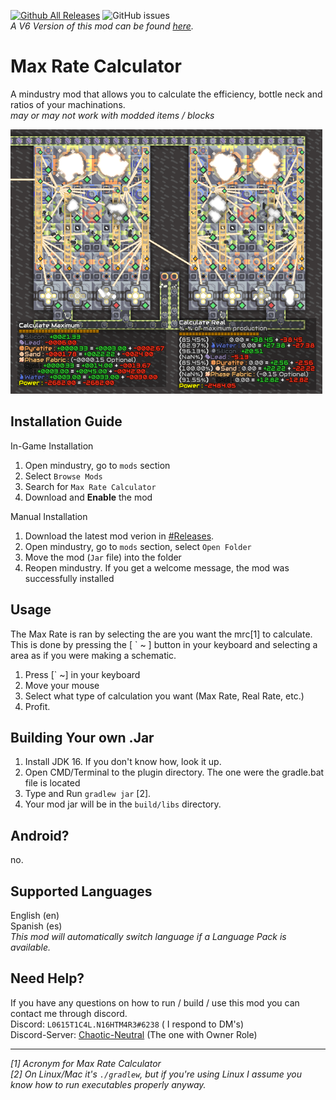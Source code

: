 [![Github All Releases](https://img.shields.io/github/downloads/L0615T1C5-216AC-9437/MaxRateCalculator/total.svg)]()
![GitHub issues](https://img.shields.io/github/issues/L0615T1C5-216AC-9437/MaxRateCalculator)  
*A V6 Version of this mod can be found [here](https://github.com/L0615T1C5-216AC-9437/MaxRateCalculatorV6).*

# Max Rate Calculator
A mindustry mod that allows you to calculate the efficiency, bottle neck and ratios of your machinations.  
*may or may not work with modded items / blocks*

<img src="docs/exampleImage.png" alt="MaxRatio" width="499"/>

## Installation Guide

In-Game Installation
1. Open mindustry, go to `mods` section
2. Select `Browse Mods`
3. Search for `Max Rate Calculator`
4. Download and **Enable** the mod

Manual Installation  
1. Download the latest mod verion in [#Releases](https://github.com/L0615T1C5-216AC-9437/MaxRateCalculator/releases).
2. Open mindustry, go to `mods` section, select `Open Folder`
3. Move the mod (`Jar` file) into the folder
4. Reopen mindustry.
   If you get a welcome message, the mod was successfully installed

## Usage
The Max Rate is ran by selecting the are you want the mrc[1] to calculate. This is done by pressing the \[ ` ~ ] button in your keyboard and selecting a area as if you were making a schematic.
1. Press [` ~] in your keyboard
2. Move your mouse
3. Select what type of calculation you want (Max Rate, Real Rate, etc.)
4. Profit.

## Building Your own .Jar

1. Install JDK 16. If you don't know how, look it up.
2. Open CMD/Terminal to the plugin directory. The one were the gradle.bat file is located
3. Type and Run `gradlew jar` [2].
4. Your mod jar will be in the `build/libs` directory.

## Android?
no.

## Supported Languages
English (en)  
Spanish (es)  
*This mod will automatically switch language if a Language Pack is available.*

## Need Help?
If you have any questions on how to run / build / use this mod you can contact me through discord.  
Discord: `L0615T1C4L.N16HTM4R3#6238` ( I respond to DM's)  
Discord-Server: [Chaotic-Neutral](http://cn-discord.ddns.net) (The one with Owner Role)  

--- 
*[1]* *Acronym for Max Rate Calculator*  
*[2]* *On Linux/Mac it's `./gradlew`, but if you're using Linux I assume you know how to run executables properly anyway.*
